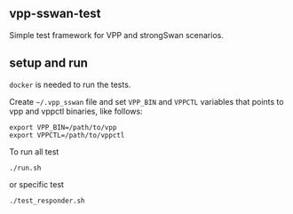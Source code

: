 ## vpp-sswan-test

Simple test framework for VPP and strongSwan scenarios.

## setup and run

`docker` is needed to run the tests.

Create `~/.vpp_sswan` file and set `VPP_BIN` and `VPPCTL` variables that points to vpp and vppctl binaries, like follows:
```
export VPP_BIN=/path/to/vpp
export VPPCTL=/path/to/vppctl
```

To run all test
```
./run.sh
```

or specific test
```
./test_responder.sh
```
